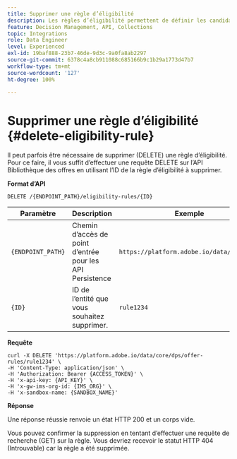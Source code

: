 ```yaml
---
title: Supprimer une règle d’éligibilité
description: Les règles d’éligibilité permettent de définir les candidats éligibles en fonction de ce que vous souhaitez cibler, comme les attributs de profil et les audiences.
feature: Decision Management, API, Collections
topic: Integrations
role: Data Engineer
level: Experienced
exl-id: 19baf888-23b7-46de-9d3c-9a0fa8ab2297
source-git-commit: 6378c4a8cb911088c685166b9c1b29a1773d47b7
workflow-type: tm+mt
source-wordcount: '127'
ht-degree: 100%

---
```


# Supprimer une règle d’éligibilité {#delete-eligibility-rule}

Il peut parfois être nécessaire de supprimer (DELETE) une règle d’éligibilité. Pour ce faire, il vous suffit d’effectuer une requête DELETE sur l’API Bibliothèque des offres en utilisant l’ID de la règle d’éligibilité à supprimer.

**Format d’API**

```http
DELETE /{ENDPOINT_PATH}/eligibility-rules/{ID}
```

| Paramètre | Description | Exemple |
| --------- | ----------- | ------- |
| `{ENDPOINT_PATH}` | Chemin d’accès de point d’entrée pour les API Persistence | `https://platform.adobe.io/data/core/dps` |
| `{ID}` | ID de l’entité que vous souhaitez supprimer. | `rule1234` |

**Requête**

```shell
curl -X DELETE 'https://platform.adobe.io/data/core/dps/offer-rules/rule1234' \
-H 'Content-Type: application/json' \
-H 'Authorization: Bearer {ACCESS_TOKEN}' \
-H 'x-api-key: {API_KEY}' \
-H 'x-gw-ims-org-id: {IMS_ORG}' \
-H 'x-sandbox-name: {SANDBOX_NAME}'
```

**Réponse**

Une réponse réussie renvoie un état HTTP 200 et un corps vide.

Vous pouvez confirmer la suppression en tentant d’effectuer une requête de recherche (GET) sur la règle. Vous devriez recevoir le statut HTTP 404 (Introuvable) car la règle a été supprimée.
